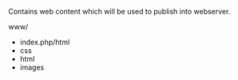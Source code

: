 Contains web content which will be used to publish into webserver.

www/
   - index.php/html
   - css
   - html
   - images

